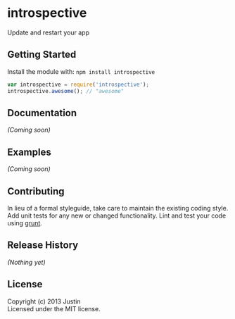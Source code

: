 # introspective

Update and restart your app

## Getting Started
Install the module with: `npm install introspective`

```javascript
var introspective = require('introspective');
introspective.awesome(); // "awesome"
```

## Documentation
_(Coming soon)_

## Examples
_(Coming soon)_

## Contributing
In lieu of a formal styleguide, take care to maintain the existing coding style. Add unit tests for any new or changed functionality. Lint and test your code using [grunt](http://gruntjs.com/).

## Release History
_(Nothing yet)_

## License
Copyright (c) 2013 Justin  
Licensed under the MIT license.

